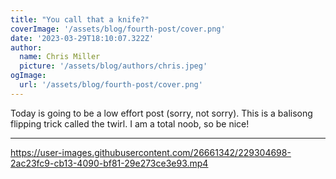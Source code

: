 ```yaml
---
title: "You call that a knife?"
coverImage: '/assets/blog/fourth-post/cover.png'
date: '2023-03-29T18:10:07.322Z'
author:
  name: Chris Miller
  picture: '/assets/blog/authors/chris.jpeg'
ogImage:
  url: '/assets/blog/fourth-post/cover.png'
---
```


Today is going to be a low effort post (sorry, not sorry). This is a balisong flipping trick called the twirl.
I am a total noob, so be nice!

---

https://user-images.githubusercontent.com/26661342/229304698-2ac23fc9-cb13-4090-bf81-29e273ce3e93.mp4




